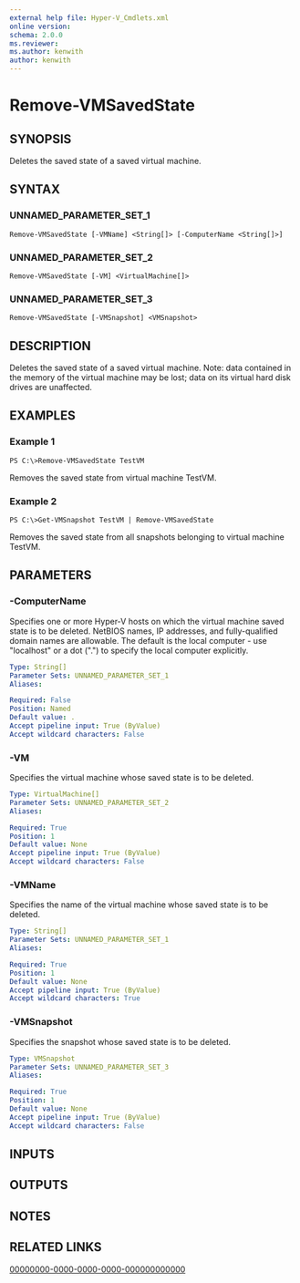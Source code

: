 ```yaml
---
external help file: Hyper-V_Cmdlets.xml
online version: 
schema: 2.0.0
ms.reviewer:
ms.author: kenwith
author: kenwith
---
```


# Remove-VMSavedState

## SYNOPSIS
Deletes the saved state of a saved virtual machine.

## SYNTAX

### UNNAMED_PARAMETER_SET_1
```
Remove-VMSavedState [-VMName] <String[]> [-ComputerName <String[]>]
```

### UNNAMED_PARAMETER_SET_2
```
Remove-VMSavedState [-VM] <VirtualMachine[]>
```

### UNNAMED_PARAMETER_SET_3
```
Remove-VMSavedState [-VMSnapshot] <VMSnapshot>
```

## DESCRIPTION
Deletes the saved state of a saved virtual machine.
Note: data contained in the memory of the virtual machine may be lost; data on its virtual hard disk drives are unaffected.

## EXAMPLES

### Example 1
```
PS C:\>Remove-VMSavedState TestVM
```

Removes the saved state from virtual machine TestVM.

### Example 2
```
PS C:\>Get-VMSnapshot TestVM | Remove-VMSavedState
```

Removes the saved state from all snapshots belonging to virtual machine TestVM.

## PARAMETERS

### -ComputerName
Specifies one or more Hyper-V hosts on which the virtual machine saved state is to be deleted.
NetBIOS names, IP addresses, and fully-qualified domain names are allowable.
The default is the local computer - use "localhost" or a dot (".") to specify the local computer explicitly.

```yaml
Type: String[]
Parameter Sets: UNNAMED_PARAMETER_SET_1
Aliases: 

Required: False
Position: Named
Default value: .
Accept pipeline input: True (ByValue)
Accept wildcard characters: False
```

### -VM
Specifies the virtual machine whose saved state is to be deleted.

```yaml
Type: VirtualMachine[]
Parameter Sets: UNNAMED_PARAMETER_SET_2
Aliases: 

Required: True
Position: 1
Default value: None
Accept pipeline input: True (ByValue)
Accept wildcard characters: False
```

### -VMName
Specifies the name of the virtual machine whose saved state is to be deleted.

```yaml
Type: String[]
Parameter Sets: UNNAMED_PARAMETER_SET_1
Aliases: 

Required: True
Position: 1
Default value: None
Accept pipeline input: True (ByValue)
Accept wildcard characters: True
```

### -VMSnapshot
Specifies the snapshot whose saved state is to be deleted.

```yaml
Type: VMSnapshot
Parameter Sets: UNNAMED_PARAMETER_SET_3
Aliases: 

Required: True
Position: 1
Default value: None
Accept pipeline input: True (ByValue)
Accept wildcard characters: False
```

## INPUTS

## OUTPUTS

## NOTES

## RELATED LINKS

[00000000-0000-0000-0000-000000000000](00000000-0000-0000-0000-000000000000)

